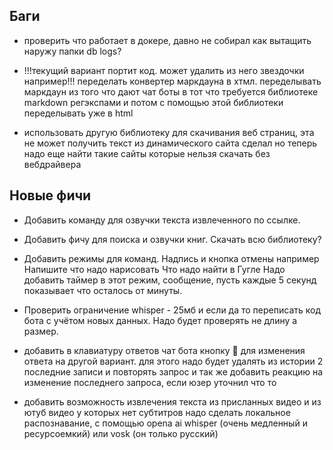 ## Баги

* проверить что работает в докере, давно не собирал
  как вытащить наружу папки db logs?

* !!!текущий вариант портит код. может удалить из него звездочки например!!!
  переделать конвертер маркдауна в хтмл. переделывать маркдаун из того что дают чат боты
  в тот что требуется библиотеке markdown регэкспами и потом с помощью этой библиотеки 
  переделывать уже в html

* использовать другую библиотеку для скачивания веб страниц, эта не может получить текст из динамического сайта
  сделал но теперь надо еще найти такие сайты которые нельзя скачать без вебдрайвера





## Новые фичи

* Добавить команду для озвучки текста извлеченного по ссылке.

* Добавить фичу для поиска и озвучки книг. Скачать всю библиотеку?

* Добавить режимы для команд. Надпись и кнопка отмены например
  Напишите что надо нарисовать
  Что надо найти в Гугле
  Надо добавить таймер в этот режим, сообщение, пусть каждые 5 секунд показывает что осталось от минуты.

* Проверить ограничение whisper - 25мб и если да то переписать код бота с учётом новых данных. Надо будет проверять не длину а размер.

* добавить в клавиатуру ответов чат бота кнопку 🎲 для изменения ответа на другой вариант.
  для этого надо будет удалять из истории 2 последние записи и повторять запрос
  и так же добавить реакцию на изменение последнего запроса, если юзер уточнил что то

* добавить возможность извлечения текста из присланных видео и из ютуб видео у которых нет субтитров
  надо сделать локальное распознавание, с помощью opena ai whisper (очень медленный и ресурсоемкий) или vosk (он только русский)

